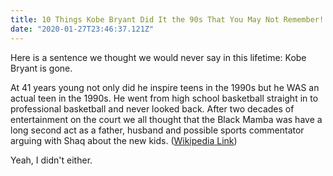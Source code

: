 ```yaml
---
title: 10 Things Kobe Bryant Did It the 90s That You May Not Remember!
date: "2020-01-27T23:46:37.121Z"
---
```


Here is a sentence we thought we would never say in this lifetime: Kobe Bryant is gone.

At 41 years young not only did he inspire teens in the 1990s but he WAS an actual teen in the 1990s. He went from high school basketball straight in to professional basketball and never looked back. After two decades of entertainment on the court we all thought that the Black Mamba was have a long second act as a father, husband and possible sports commentator arguing with Shaq about the new kids.
([Wikipedia Link](http://en.wikipedia.org/wiki/Salted_duck_egg))

Yeah, I didn't either.
